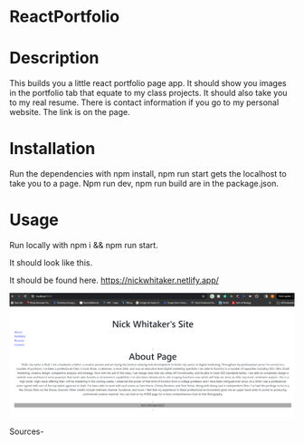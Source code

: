 # ReactPortfolio

# Description 
This builds you a little react portfolio page app. It should show you images in the portfolio tab that equate to my class projects. It should also take you to my real resume. There is contact information if you go to my personal website. The link is on the page. 

# Installation
Run the dependencies with npm install, npm run start gets the localhost to take you to a page. Npm run dev, npm run build are in the package.json.

# Usage
Run locally with npm i && npm run start. 

It should look like this.

It should be found here. https://nickwhitaker.netlify.app/

![Alt text](<images/Screenshot 2023-12-19 022839.png>)


Sources-
<!-- ##SRC C:\Users\Owner\Desktop\UofUBootcamp\Code Camp Clone\OneThruTwelve\20-React\01-Activities\

27-Evr_Git-Deploy
24-Stu_IndexedDB-CRUD/Unsolved

https://vitejs.dev/guide/

-->

